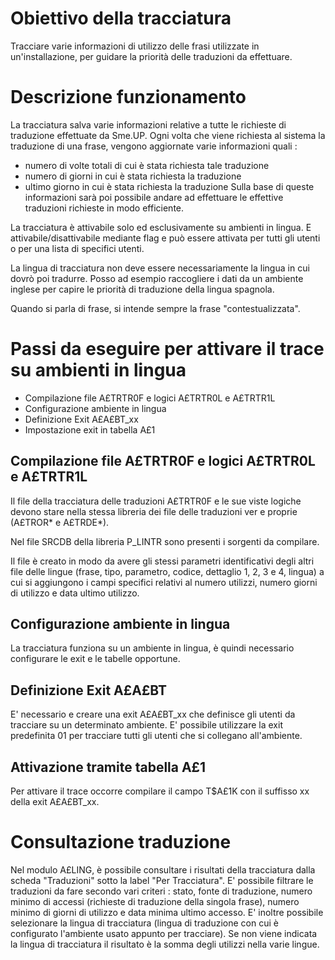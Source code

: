 # Obiettivo della tracciatura
Tracciare varie informazioni di utilizzo delle frasi utilizzate in un'installazione, per guidare la priorità delle traduzioni da effettuare.

# Descrizione funzionamento
La tracciatura salva varie informazioni relative a tutte le richieste di traduzione effettuate da Sme.UP.
Ogni volta che viene richiesta al sistema la traduzione di una frase, vengono aggiornate varie informazioni quali : 
-  numero di volte totali di cui è stata richiesta tale traduzione
-  numero di giorni in cui è stata richiesta la traduzione
-  ultimo giorno in cui è stata richiesta la traduzione
Sulla base di queste informazioni sarà poi possibile andare ad effettuare le effettive traduzioni richieste in modo efficiente.

La tracciatura è attivabile solo ed esclusivamente su ambienti in lingua.
E attivabile/disattivabile mediante flag e può essere attivata per tutti gli utenti o per una lista di specifici utenti.

La lingua di tracciatura non deve essere necessariamente la lingua in cui dovrò poi tradurre.
Posso ad esempio raccogliere i dati da un ambiente inglese per capire le priorità di traduzione della lingua spagnola.

Quando si parla di frase, si intende sempre la frase "contestualizzata".

# Passi da eseguire per attivare il trace su ambienti in lingua
- Compilazione file A£TRTR0F e logici A£TRTR0L e A£TRTR1L
- Configurazione ambiente in lingua
- Definizione Exit A£A£BT_xx
- Impostazione exit in tabella A£1

## Compilazione file A£TRTR0F e logici A£TRTR0L e A£TRTR1L
Il file della tracciatura delle traduzioni A£TRTR0F e le sue viste logiche devono stare nella stessa libreria dei file delle traduzioni ver e proprie (A£TROR\* e A£TRDE\*).

Nel file SRCDB della libreria P_LINTR sono presenti i sorgenti da compilare.

Il file è creato in modo da avere gli stessi parametri identificativi degli altri file delle lingue (frase, tipo, parametro, codice, dettaglio 1, 2, 3 e 4, lingua) a cui si aggiungono i campi specifici relativi al numero utilizzi, numero giorni di utilizzo e data ultimo utilizzo.

## Configurazione ambiente in lingua
La tracciatura funziona su un ambiente in lingua, è quindi necessario configurare le exit e le tabelle opportune.

## Definizione Exit A£A£BT
E' necessario e creare una exit A£A£BT_xx che definisce gli utenti da tracciare su un determinato ambiente.
E' possibile utilizzare la exit predefinita 01 per tracciare tutti gli utenti che si collegano all'ambiente.

## Attivazione tramite tabella A£1
Per attivare il trace occorre compilare il campo T$A£1K con il suffisso xx della exit A£A£BT_xx.

# Consultazione traduzione
Nel modulo A£LING, è possibile consultare i risultati della tracciatura dalla scheda "Traduzioni" sotto la label "Per Tracciatura".
E' possibile filtrare le traduzioni da fare secondo vari criteri :  stato, fonte di traduzione, numero minimo di accessi (richieste di traduzione della singola frase), numero minimo di giorni di utilizzo e data minima ultimo accesso.
E' inoltre possibile selezionare la lingua di tracciatura (lingua di traduzione con cui è configurato l'ambiente usato appunto per tracciare). Se non viene indicata la lingua di tracciatura il risultato è la somma degli utilizzi nella varie lingue.
